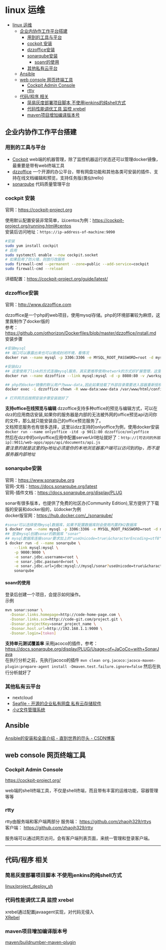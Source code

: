# linux 运维

- [linux 运维](#linux-运维)
  - [企业内协作工作平台搭建](#企业内协作工作平台搭建)
    - [用到的工具与平台](#用到的工具与平台)
    - [cockpit 安装](#cockpit-安装)
    - [dzzoffice安装](#dzzoffice安装)
    - [sonarqube安装](#sonarqube安装)
      - [soanr的使用](#soanr的使用)
    - [其他私有云平台](#其他私有云平台)
  - [Ansible](#ansible)
  - [web console 网页终端工具](#web-console-网页终端工具)
    - [Cockpit Admin Console](#cockpit-admin-console)
    - [rtty](#rtty)
  - [代码/程序 相关](#代码程序-相关)
    - [简易灰度部署项目脚本 不使用jenkins的纯shell方式](#简易灰度部署项目脚本-不使用jenkins的纯shell方式)
    - [代码性能调优工具 监控 xrebel](#代码性能调优工具-监控-xrebel)
    - [maven项目增加编译版本号](#maven项目增加编译版本号)

## 企业内协作工作平台搭建

### 用到的工具与平台

- [Cockpit](https://cockpit-project.org/) web端的机器管理，除了监控机器运行状态还可以管理docker镜像，最重要是带有web终端工具
- [dzzoffice](http://www.dzzoffice.com) 一个开源的办公平台，带有网盘功能和其他各类可安装的插件、支持在线文档编辑和预览，支持任务版(类似trello)
- [sonarqube](https://www.sonarqube.org) 代码质量管理平台

### cockpit 安装

官网：https://cockpit-project.org

使用默认配置安装非常简单，以centos为例：https://cockpit-project.org/running.html#centos  
安装后访问地址：`https://ip-address-of-machine:9090`

```bash
#安装
sudo yum install cockpit
# 启用
sudo systemctl enable --now cockpit.socket
# 如果启用了防火墙，则放行改服务
sudo firewall-cmd --permanent --zone=public --add-service=cockpit
sudo firewall-cmd --reload
```

详细配置：https://cockpit-project.org/guide/latest/

### dzzoffice安装

官网：http://www.dzzoffice.com

dzzoffice是一个php的web项目，使用mysql存储。php的环境部署较为麻烦，这里我制作了docker版的  
参考：https://github.com/othorizon/Dockerfiles/blob/master/dzzoffice/install.md  
安装步骤

```bash
#安装mysql
## 端口可以暴露出来也可以做成封闭环境，看情况
docker run --name mysql -p 3306:3306 -e MYSQL_ROOT_PASSWORD=root -d mysql:5.7

#安装dzz
## 这里使用了link的方式连接mysql服务，其实更推荐使用network的方式好扩展管理，这里就使用link从简了
docker run --name dzzoffice --link mysql:mysql -d -p 8080:80 -v /workspacec/dzz/dzz_data/:/var/www/html/data/attachment/dzz itrizon/dzzoffice

## php的docker镜像的默认用户为www-data,因此如果挂载了外部目录需要进入容器重新授权一下
docker exec -i dzzoffice chown -R www-data:www-data /var/www/html/config /var/www/html/data

# 打开网页后按照安装步骤安装就好了
```

**支持office在线预览与编辑**
dzzoffice支持多种office的预览与编辑方式，可以在dzz的应用商店安装,如果你的服务器是内部的无法被外网的office预览api访问你的文件，那么就只能安装自己的office预览服务了。  
文档预览服务也有很多选择，这里以dzz支持的onlyoffice为例，使用docker安装  
`docker run --name onlyoffice -itd -p 9011:80 dzzoffice/onlyoffice`  
然后在dzz中的onlyoffice应用中配置serverUrl地址就好了：`http://[可访问的外部ip]:9011/web-apps/apps/api/documents/api.js`  
*要注意的就是这里的ip地址必须是你的本地浏览器客户端可以访问到的ip，而不是服务器内部地址*

### sonarqube安装

官网：https://www.sonarqube.org  
官网-文档：https://docs.sonarqube.org/latest  
官网-插件文档：https://docs.sonarqube.org/display/PLUG

sonar有很多版本，也提供了免费的社区办(Community Edition),官方提供了下载版的安装和docker般的，以docker为例  
docker版官网：https://hub.docker.com/_/sonarqube/  

```bash
#sonar可以选择使用mysql数据库，如果不配置数据库则会使用内置的H2数据库
$ docker run --name mysql -p 3306:3306 -e MYSQL_ROOT_PASSWORD=root -d mysql:5.7
## 登录mysql创建sonar的数据库 "sonar"
## mysql数据库连接sonar要求加上的"useUnicode=true\&characterEncoding=utf8"
$ docker run -d --name sonarqube \
    --link mysql:mysql \
    -p 9000:9000 \
    -e sonar.jdbc.username=root \
    -e sonar.jdbc.password=root \
    -e sonar.jdbc.url=jdbc:mysql://mysql/sonar?useUnicode=true\&characterEncoding=utf8\&useSSL=false \
    sonarqube
```

#### soanr的使用

登录后创建一个项目，会提示如何操作。  
示例

```bash
mvn sonar:sonar \
  -Dsonar.links.homepage=http://code-home-page.com \
  -Dsonar.links.scm=http://code-git.com/project.git \
  -Dsonar.projectKey=sonar_project_name \
  -Dsonar.host.url=http://192.168.1.1:9000 \
  -Dsonar.login=[token]
```

**支持单元测试覆盖率**
采用jacoco的插件，参考：https://docs.sonarqube.org/display/PLUG/Usage+of+JaCoCo+with+SonarJava  
在执行分析之前，先执行jacoco的插件
`mvn clean org.jacoco:jacoco-maven-plugin:prepare-agent install -Dmaven.test.failure.ignore=false`
然后在执行分析就好了

### 其他私有云平台

- nextcloud
- [Seafile - 开源的企业私有网盘 私有云存储软件](https://www.seafile.com/home/)
- [小z文件管理系统](https://doc.xiaoz.me/#/zdir/)

## Ansible

[Ansible的安装和全面介绍 - 直到世界的尽头 - CSDN博客](https://blog.csdn.net/zzq900503/article/details/80158767)

## web console 网页终端工具

### Cockpit Admin Console

https://cockpit-project.org/

web端的shell终端工具，不仅是shell终端，而且带有丰富的运维功能，容器管理等等

### rtty

rtty由服务端和客户端两部分
服务端： https://github.com/zhaojh329/rttys  
客户端： https://github.com/zhaojh329/rtty  

服务端可以通过网页访问，会有客户端列表页面，来统一管理和登录客户端。  

---

## 代码/程序 相关

### 简易灰度部署项目脚本 不使用jenkins的纯shell方式

[linux/project_deploy_sh](/linux/project_deploy_sh.md)

### 代码性能调优工具 监控 xrebel

xrebel通过配置javaagent实现，对代码无侵入  
[XRebel](https://jrebel.com/software/xrebel/quick-start)

### maven项目增加编译版本号

[maven/buildnumber-maven-plugin](/maven/buildnumber-maven-plugin.md)
